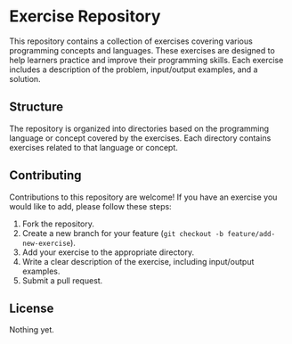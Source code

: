 # Exercise Repository

This repository contains a collection of exercises covering various programming concepts and languages. These exercises are designed to help learners practice and improve their programming skills. Each exercise includes a description of the problem, input/output examples, and a solution.

## Structure

The repository is organized into directories based on the programming language or concept covered by the exercises. Each directory contains exercises related to that language or concept.

## Contributing

Contributions to this repository are welcome! If you have an exercise you would like to add, please follow these steps:

1. Fork the repository.
2. Create a new branch for your feature (`git checkout -b feature/add-new-exercise`).
3. Add your exercise to the appropriate directory.
4. Write a clear description of the exercise, including input/output examples.
5. Submit a pull request.

## License

Nothing yet.
